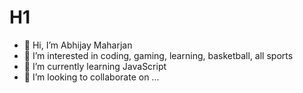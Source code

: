 # H1
- 👋 Hi, I’m Abhijay Maharjan
- 👀 I’m interested in coding, gaming, learning, basketball, all sports
- 🌱 I’m currently learning JavaScript
- 💞️ I’m looking to collaborate on ...

<!---
MaharjanAb/MaharjanAb is a ✨ special ✨ repository because its `README.md` (this file) appears on your GitHub profile.
You can click the Preview link to take a look at your changes.
--->


